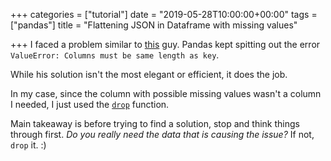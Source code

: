 +++
categories = ["tutorial"]
date = "2019-05-28T10:00:00+00:00"
tags = ["pandas"]
title = "Flattening JSON in Dataframe with missing values"

+++
I faced a problem similar to [this](https://www.reddit.com/r/learnpython/comments/7g6tyo/splitting_a_column_in_pandas_that_has_some_null/) guy. Pandas kept spitting out the error `ValueError: Columns must be same length as key`.

While his solution isn't the most elegant or efficient, it does the job.

In my case, since the column with possible missing values wasn't a column I needed, I just used the [`drop`](https://pandas.pydata.org/pandas-docs/stable/reference/api/pandas.DataFrame.drop.html) function.

Main takeaway is before trying to find a solution, stop and think things through first. *Do you really need the data that is causing the issue?* If not, `drop` it. :) 